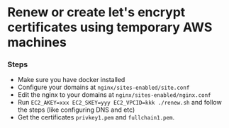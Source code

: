 # Renew or create let's encrypt certificates using temporary AWS machines #

### Steps ###

* Make sure you have docker installed
* Configure your domains at `nginx/sites-enabled/site.conf`
* Edit the nginx to your domains at `nginx/sites-enabled/nginx.conf`
* Run `EC2_AKEY=xxx EC2_SKEY=yyy EC2_VPCID=kkk ./renew.sh` and follow the steps (like configuring DNS and etc)
* Get the certificates `privkey1.pem` and `fullchain1.pem`.
